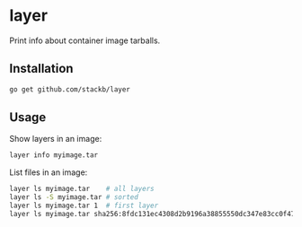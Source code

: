 # layer

Print info about container image tarballs.

## Installation

```sh
go get github.com/stackb/layer
```

## Usage

Show layers in an image:

```sh
layer info myimage.tar
```

List files in an image:

```sh
layer ls myimage.tar    # all layers
layer ls -S myimage.tar # sorted
layer ls myimage.tar 1  # first layer
layer ls myimage.tar sha256:8fdc131ec4308d2b9196a38855550dc347e83cc0f47d739754ddeb6e03ac2cbe # by diff ID
```

